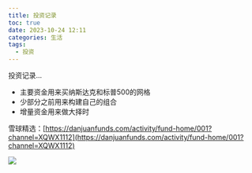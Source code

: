 ```yaml
---
title: 投资记录
toc: true
date: 2023-10-24 12:11
categories: 生活
tags:
  - 投资
---
```

投资记录...

<!-- more -->

- 主要资金用来买纳斯达克和标普500的网格
- 少部分之前用来构建自己的组合
- 增量资金用来做大择时

  
雪球精选：[https://danjuanfunds.com/activity/fund-home/001?channel=XQWX1112](https://danjuanfunds.com/activity/fund-home/001?channel=XQWX1112)

![](Pasted%20image%2020231024141830.png)